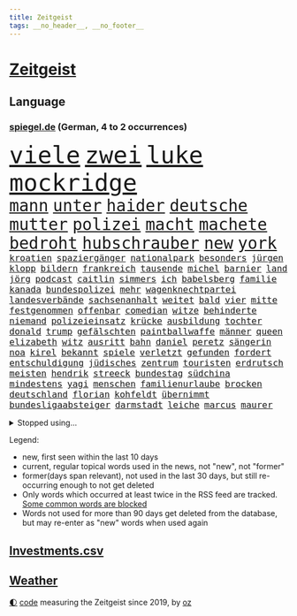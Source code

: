 ```yaml
---
title: Zeitgeist
tags: __no_header__, __no_footer__
---
```


# [Zeitgeist](https://oliz.io/zeitgeist/)

## Language

<h3><a href="https://www.spiegel.de" target="_blank">spiegel.de</a> (German, 4 to 2 occurrences)</h3>
<p style="font-family:monospace">
<span style="font-size:32pt"><a href="news_links.html#viele" class="current">viele</a></span>
<span style="font-size:32pt"><a href="news_links.html#zwei" class="current">zwei</a></span>
<span style="font-size:32pt"><a href="news_links.html#luke" class="current">luke</a></span>
<span style="font-size:32pt"><a href="news_links.html#mockridge" class="new">mockridge</a></span>
<br>
<span style="font-size:22pt"><a href="news_links.html#mann" class="current">mann</a></span>
<span style="font-size:22pt"><a href="news_links.html#unter" class="current">unter</a></span>
<span style="font-size:22pt"><a href="news_links.html#haider" class="current">haider</a></span>
<span style="font-size:22pt"><a href="news_links.html#deutsche" class="current">deutsche</a></span>
<span style="font-size:22pt"><a href="news_links.html#mutter" class="current">mutter</a></span>
<span style="font-size:22pt"><a href="news_links.html#polizei" class="current">polizei</a></span>
<span style="font-size:22pt"><a href="news_links.html#macht" class="current">macht</a></span>
<span style="font-size:22pt"><a href="news_links.html#machete" class="new">machete</a></span>
<span style="font-size:22pt"><a href="news_links.html#bedroht" class="current">bedroht</a></span>
<span style="font-size:22pt"><a href="news_links.html#hubschrauber" class="current">hubschrauber</a></span>
<span style="font-size:22pt"><a href="news_links.html#new" class="current">new</a></span>
<span style="font-size:22pt"><a href="news_links.html#york" class="current">york</a></span>
<br>
<span style="font-size:12pt"><a href="news_links.html#kroatien" class="current">kroatien</a></span>
<span style="font-size:12pt"><a href="news_links.html#spaziergänger" class="current">spaziergänger</a></span>
<span style="font-size:12pt"><a href="news_links.html#nationalpark" class="current">nationalpark</a></span>
<span style="font-size:12pt"><a href="news_links.html#besonders" class="current">besonders</a></span>
<span style="font-size:12pt"><a href="news_links.html#jürgen" class="current">jürgen</a></span>
<span style="font-size:12pt"><a href="news_links.html#klopp" class="current">klopp</a></span>
<span style="font-size:12pt"><a href="news_links.html#bildern" class="current">bildern</a></span>
<span style="font-size:12pt"><a href="news_links.html#frankreich" class="current">frankreich</a></span>
<span style="font-size:12pt"><a href="news_links.html#tausende" class="current">tausende</a></span>
<span style="font-size:12pt"><a href="news_links.html#michel" class="current">michel</a></span>
<span style="font-size:12pt"><a href="news_links.html#barnier" class="new">barnier</a></span>
<span style="font-size:12pt"><a href="news_links.html#land" class="current">land</a></span>
<span style="font-size:12pt"><a href="news_links.html#jörg" class="current">jörg</a></span>
<span style="font-size:12pt"><a href="news_links.html#podcast" class="current">podcast</a></span>
<span style="font-size:12pt"><a href="news_links.html#caitlin" class="current">caitlin</a></span>
<span style="font-size:12pt"><a href="news_links.html#simmers" class="new">simmers</a></span>
<span style="font-size:12pt"><a href="news_links.html#ich" class="current">ich</a></span>
<span style="font-size:12pt"><a href="news_links.html#babelsberg" class="new">babelsberg</a></span>
<span style="font-size:12pt"><a href="news_links.html#familie" class="current">familie</a></span>
<span style="font-size:12pt"><a href="news_links.html#kanada" class="current">kanada</a></span>
<span style="font-size:12pt"><a href="news_links.html#bundespolizei" class="current">bundespolizei</a></span>
<span style="font-size:12pt"><a href="news_links.html#mehr" class="current">mehr</a></span>
<span style="font-size:12pt"><a href="news_links.html#wagenknechtpartei" class="current">wagenknechtpartei</a></span>
<span style="font-size:12pt"><a href="news_links.html#landesverbände" class="current">landesverbände</a></span>
<span style="font-size:12pt"><a href="news_links.html#sachsenanhalt" class="current">sachsenanhalt</a></span>
<span style="font-size:12pt"><a href="news_links.html#weitet" class="current">weitet</a></span>
<span style="font-size:12pt"><a href="news_links.html#bald" class="current">bald</a></span>
<span style="font-size:12pt"><a href="news_links.html#vier" class="current">vier</a></span>
<span style="font-size:12pt"><a href="news_links.html#mitte" class="current">mitte</a></span>
<span style="font-size:12pt"><a href="news_links.html#festgenommen" class="current">festgenommen</a></span>
<span style="font-size:12pt"><a href="news_links.html#offenbar" class="current">offenbar</a></span>
<span style="font-size:12pt"><a href="news_links.html#comedian" class="current">comedian</a></span>
<span style="font-size:12pt"><a href="news_links.html#witze" class="current">witze</a></span>
<span style="font-size:12pt"><a href="news_links.html#behinderte" class="new">behinderte</a></span>
<span style="font-size:12pt"><a href="news_links.html#niemand" class="current">niemand</a></span>
<span style="font-size:12pt"><a href="news_links.html#polizeieinsatz" class="current">polizeieinsatz</a></span>
<span style="font-size:12pt"><a href="news_links.html#krücke" class="new">krücke</a></span>
<span style="font-size:12pt"><a href="news_links.html#ausbildung" class="current">ausbildung</a></span>
<span style="font-size:12pt"><a href="news_links.html#tochter" class="current">tochter</a></span>
<span style="font-size:12pt"><a href="news_links.html#donald" class="current">donald</a></span>
<span style="font-size:12pt"><a href="news_links.html#trump" class="current">trump</a></span>
<span style="font-size:12pt"><a href="news_links.html#gefälschten" class="current">gefälschten</a></span>
<span style="font-size:12pt"><a href="news_links.html#paintballwaffe" class="new">paintballwaffe</a></span>
<span style="font-size:12pt"><a href="news_links.html#männer" class="current">männer</a></span>
<span style="font-size:12pt"><a href="news_links.html#queen" class="current">queen</a></span>
<span style="font-size:12pt"><a href="news_links.html#elizabeth" class="current">elizabeth</a></span>
<span style="font-size:12pt"><a href="news_links.html#witz" class="current">witz</a></span>
<span style="font-size:12pt"><a href="news_links.html#ausritt" class="new">ausritt</a></span>
<span style="font-size:12pt"><a href="news_links.html#bahn" class="current">bahn</a></span>
<span style="font-size:12pt"><a href="news_links.html#daniel" class="current">daniel</a></span>
<span style="font-size:12pt"><a href="news_links.html#peretz" class="new">peretz</a></span>
<span style="font-size:12pt"><a href="news_links.html#sängerin" class="current">sängerin</a></span>
<span style="font-size:12pt"><a href="news_links.html#noa" class="current">noa</a></span>
<span style="font-size:12pt"><a href="news_links.html#kirel" class="new">kirel</a></span>
<span style="font-size:12pt"><a href="news_links.html#bekannt" class="current">bekannt</a></span>
<span style="font-size:12pt"><a href="news_links.html#spiele" class="current">spiele</a></span>
<span style="font-size:12pt"><a href="news_links.html#verletzt" class="current">verletzt</a></span>
<span style="font-size:12pt"><a href="news_links.html#gefunden" class="current">gefunden</a></span>
<span style="font-size:12pt"><a href="news_links.html#fordert" class="current">fordert</a></span>
<span style="font-size:12pt"><a href="news_links.html#entschuldigung" class="current">entschuldigung</a></span>
<span style="font-size:12pt"><a href="news_links.html#jüdisches" class="current">jüdisches</a></span>
<span style="font-size:12pt"><a href="news_links.html#zentrum" class="current">zentrum</a></span>
<span style="font-size:12pt"><a href="news_links.html#touristen" class="current">touristen</a></span>
<span style="font-size:12pt"><a href="news_links.html#erdrutsch" class="current">erdrutsch</a></span>
<span style="font-size:12pt"><a href="news_links.html#meisten" class="current">meisten</a></span>
<span style="font-size:12pt"><a href="news_links.html#hendrik" class="current">hendrik</a></span>
<span style="font-size:12pt"><a href="news_links.html#streeck" class="new">streeck</a></span>
<span style="font-size:12pt"><a href="news_links.html#bundestag" class="current">bundestag</a></span>
<span style="font-size:12pt"><a href="news_links.html#südchina" class="new">südchina</a></span>
<span style="font-size:12pt"><a href="news_links.html#mindestens" class="current">mindestens</a></span>
<span style="font-size:12pt"><a href="news_links.html#yagi" class="new">yagi</a></span>
<span style="font-size:12pt"><a href="news_links.html#menschen" class="current">menschen</a></span>
<span style="font-size:12pt"><a href="news_links.html#familienurlaube" class="new">familienurlaube</a></span>
<span style="font-size:12pt"><a href="news_links.html#brocken" class="current">brocken</a></span>
<span style="font-size:12pt"><a href="news_links.html#deutschland" class="current">deutschland</a></span>
<span style="font-size:12pt"><a href="news_links.html#florian" class="current">florian</a></span>
<span style="font-size:12pt"><a href="news_links.html#kohfeldt" class="new">kohfeldt</a></span>
<span style="font-size:12pt"><a href="news_links.html#übernimmt" class="current">übernimmt</a></span>
<span style="font-size:12pt"><a href="news_links.html#bundesligaabsteiger" class="new">bundesligaabsteiger</a></span>
<span style="font-size:12pt"><a href="news_links.html#darmstadt" class="current">darmstadt</a></span>
<span style="font-size:12pt"><a href="news_links.html#leiche" class="current">leiche</a></span>
<span style="font-size:12pt"><a href="news_links.html#marcus" class="current">marcus</a></span>
<span style="font-size:12pt"><a href="news_links.html#maurer" class="new">maurer</a></span>
</p>
<details>
<summary>Stopped using...</summary>
<p class="former" style="font-size:12pt">
enorm(1416) covid(1415) kino(1415) willen(1415) aussicht(1414) entdeckung(1414) gelegt(1414) sieger(1414) amerikanische(1413) bidens(1413) verluste(1413) welle(1413) angela(1412) beschimpft(1412) konkurrenz(1412) protestiert(1412) villa(1412) bayerische(1411) fahrt(1411) florida(1411) for(1411) reiche(1411) usamerikaner(1411) verlängern(1411) bau(1410) belasten(1410) gebaut(1410) hervor(1410) konfrontiert(1410) pause(1410) ermitteln(1409) kalifornien(1409) untersuchungsausschuss(1409) verpassen(1409) 12(1408) ans(1408) doppelt(1408) rettet(1408) rät(1408) wales(1408) bayerischen(1407) entdeckte(1407) fußballquiz(1407) hebt(1407) investitionen(1407) sexueller(1407) 80(1406) botschafter(1406) fbi(1406) gebrochen(1406) lesen(1406) meldete(1406) missbrauch(1406) roman(1406) amtszeit(1405) regt(1405) sowie(1405) zuständige(1405) armut(1404) außerdem(1404) babys(1404) britischer(1404) erkrankung(1404) see(1404) feuerwehrleute(1403) gebe(1403) kämpfer(1403) wochenlang(1403) demokratische(1402) verheerenden(1402) bestehen(1401) brutal(1401) einstellen(1401) geklärt(1401) ausmaß(1400) park(1400) restaurants(1400) unterstützer(1400) hölle(1399) auswirkungen(1398) eigentümer(1398) globale(1398) möglichst(1398) ordnung(1397) schwierige(1397) gering(1396) geschäftsführer(1396) enge(1394) nachgewiesen(1394) hürden(1393) immerhin(1393) porsche(1392) licht(1391) berühmte(1390) politikerin(1384) istanbul(1382) antrag(1381) beweise(1378) fortsetzung(1377) schützt(1375) ausgaben(1362) rache(1354) zusätzliche(1344) marine(1343) rückgang(1275) autobahnen(1269) carlos(1267) konservative(1253) politikern(1248) long(1237) investor(1234) enthalten(1221) geehrt(1220) fußballstar(1210) stundenlang(1161) arte(1153) rereportage(1153) anführer(1151) partnerschaft(1142) mächtigen(1135) autoren(1129) ausgefallen(1123) las(1119) weibliche(1112) teure(1076) hawaii(1074) australiens(1053) abkommen(1050) schulden(1048) rauswurf(1043) ice(1041) bekannteste(1006) laura(1001) meta(994) lieferung(979) klappt(974) aufgestellt(967) weiten(961) spaltung(944) spielern(941) helikopter(936) betreibt(910) jennifer(904) erneuerbare(892) angriffskrieg(891) langsam(891) typ(887) hochrangigen(883) kasse(882) microsoft(882) starkes(873) finanzierung(868) wall(866) angestellte(865) handys(856) heiß(848) harter(827) el(825) weltverband(824) computer(819) galten(809) misshandelt(791) älter(791) finde(789) deutsch(784) verstoßen(782) stören(776) zurückhaltung(764) effekt(754) offizielle(750) aufmerksam(742) medizin(740) streiks(737) extremisten(736) träumt(725) herunter(724) lula(721) talkshow(717) ersetzt(707) tel(705) fortschritt(704) nutzern(699) kompliziert(695) aviv(694) lionel(690) staatsmedien(686) gerecht(683) aktivist(682) deuten(678) pjöngjang(672) außenpolitik(669) operiert(661) todesstrafe(660) flugabwehr(652) general(652) heinrich(647) spion(647) human(644) reißen(643) redet(641) 500000(635) anscheinend(627) perfekten(602) aggressiv(599) rüstet(596) fahnder(593) muslime(590) emotionale(589) springen(587) zufällig(585) junta(579) verdächtigt(579) alcaraz(575) vorstandschef(571) übungen(571) nordamerika(567) kläger(561) bewertet(553) unruhe(551) 150000(547) aufträge(542) detail(539) kaiser(537) schwangerschaftsabbrüche(535) eingeräumt(533) ankommen(530) betreiben(529) hamilton(529) lewis(529) dominieren(527) handelte(525) gewartet(522) geflüchtet(511) angelegenheit(507) arten(507) wiederwahl(507) gekürt(505) fluggesellschaften(500) staatsschutz(494) halbiert(493) staatsbürger(491) bekämpfung(489) experiment(488) gemälde(488) usamerikanische(487) victor(486) alarmbereitschaft(485) exkanzler(484) grundlage(482) belgische(480) durften(480) erstem(476) vergeltung(474) auffällig(473) zoll(468) seltsame(466) protestierten(462) florenz(461) gelände(458) drang(456) brandanschlag(451) naturschutz(448) treu(445) kopenhagen(444) lukas(444) vergleicht(444) drastische(442) wirtschaftlich(441) älterer(434) abgewehrt(433) missstände(430) vertreten(425) busfahrer(423) vorlegen(422) 2013(418) weisen(417) ärmelkanal(416) delegation(414) massiver(409) vertrauter(408) allgäu(407) entpuppt(397) antwortet(396) höheren(395) schönste(395) britney(392) spears(392) staus(392) extremer(391) wirtschaftsweise(389) gegeneinander(388) wegovy(388) forschern(386) angefeindet(385) mancher(383) margot(380) instagrampost(378) netanyahus(378) lady(373) völkermord(371) geschäftsleute(362) roter(360) ticketpreise(358) drogenboss(356) griffen(356) disziplin(353) dient(351) pannen(350) kassel(348) miliz(348) 99(346) achtzigerjahren(344) auswertung(343) jugendstrafe(343) beschwert(339) lebende(337) tauchen(337) 12000(336) oppositionspolitiker(336) getöteter(332) jüdischen(332) eingeschränkt(329) königshaus(329) palästina(327) überraschte(327) daneben(325) turbulenzen(322) nachbarland(319) taugen(313) einlegen(310) willkommen(310) 22jährige(309) beschießen(309) wilde(307) vielfältig(306) teilgenommen(302) massaker(301) unterscheidet(300) europameisterschaft(299) tipp(292) beruhigen(291) unbeliebt(291) jüdinnen(289) mangelt(285) schade(283) topmanager(278) verhält(277) wirtz(277) stellten(276) arbeitsrecht(275) evan(273) freitagmorgen(273) student(273) artikel(272) bedingt(272) kanye(272) verschaffen(271) abwärtstrend(270) beendete(268) siegerin(268) geheimnisse(267) gewaltsam(267) präsidentschaftskandidatur(267) entspannung(265) ngo(264) stone(264) sammelte(263) dreijähriger(261) lloyd(261) geklagt(259) kalten(259) großstädten(257) nass(256) fußballklub(252) gershkovich(252) hochrangiger(252) zurückgekehrt(252) erschoss(251) rights(250) wahre(250) wundert(248) besitzen(247) dorthin(247) sharon(247) spruch(244) zeremonie(244) inspirieren(243) kremlgegner(242) erhöhter(241) gleichgeschlechtliche(241) paare(241) to(240) oslo(239) air(238) verfügt(238) stürmt(237) hansa(232) toni(232) erholt(231) geringere(231) provokation(231) you(231) hugh(230) kommandozentrale(228) könige(227) taipeh(227) anzugreifen(226) bastian(225) bombe(224) kiewer(224) muskeln(223) sendet(221) vorm(221) wassermassen(221) benötigte(220) erzielen(220) 180(217) hamasführer(216) single(216) 737(214) japaner(214) rast(213) rückwirkend(213) berühmteste(212) innsbruck(212) südafrikas(212) wertvolle(212) anhörung(211) gemüter(210) zusammenstößen(210) bereitschaft(209) gewidmet(209) spitzenpolitiker(209) südkoreanischen(209) hype(208) meere(208) anwesend(207) leonardo(207) schusswaffen(207) aneinander(206) bauernhof(206) matteo(206) berufstätige(205) spezialisiert(205) angekündigten(204) rundfunk(203) sap(203) softwarekonzern(203) alarmierte(202) attal(202) hochrangige(200) angesetzt(199) nackte(199) eintritt(198) zurückziehen(198) zweieinhalb(198) familienunternehmen(197) grenzschutz(197) kachelmann(196) ismail(195) populisten(193) vergewaltigungen(193) einzigartig(190) rod(190) south(190) abgewiesen(189) gesichtet(189) usflugzeugbauer(189) bruttoinlandsprodukt(187) massenhaften(184) minderjährigen(184) umweltaktivisten(184) polizeibeamte(183) lösten(181) sechste(181) auslieferung(180) ranking(179) mount(178) pferde(178) regimes(178) frühe(177) partnern(177) anfeindungen(176) rettungskräften(176) strategische(176) 450(175) nachbessern(175) verlorene(173) andy(172) vorgeführt(172) klärt(171) geheimdiensten(170) berühmtes(169) einsetzt(169) geführten(169) wirtschaftskrise(169) dienen(168) ewigkeit(168) großvaters(168) limburg(168) lopez(168) märkte(168) abtreibungen(167) angewiesen(167) running(167) 35000(166) übertrieben(165) stewart(164) anteilnahme(161) durchhalten(161) lunge(161) rhetorik(161) bewegte(160) marihuana(160) offenhalten(160) hessischen(158) staatspräsident(158) kremltruppen(157) tue(157) morddrohungen(156) skandale(156) dürfe(154) erdrutsche(153) vorab(153) 21jähriger(152) fehlten(152) leo(151) raste(151) ersatz(150) töteten(150) fragwürdige(149) gattin(149) langweilig(149) sainz(149) bekriegen(148) orientierung(148) fluglinie(147) stießen(147) stützpunkt(147) lärm(146) passagieren(146) jünger(145) km/h(145) public(145) verschuldete(145) wade(145) justizministerin(144) katie(144) lieder(143) rügen(143) bestanden(142) flossen(142) relevant(142) erhitzt(141) studien(141) protestcamp(140) ragte(139) spielten(139) ressourcen(138) bedingung(137) 20jähriger(136) höchst(136) speisen(136) wolken(136) immobilienkonzern(135) israelgazakonflikt(135) schriftstellerin(135) vorfahren(135) nicola(134) eroller(133) sozialer(133) unterstrich(133) überraschender(133) bookingcom(132) verrat(132) gegend(131) menschenmassen(131) bedrohen(130) verschleppten(130) milliardäre(129) selfie(129) coronaprotokolle(128) locker(128) neugebauer(128) einheimische(127) scham(127) ungewissheit(127) verweigern(127) usreporter(126) biergarten(125) sozialausgaben(125) besatzer(124) grundsteuerreform(124) hommage(124) rekrutieren(123) hisbollahkommandeur(122) vergeltungsschlag(122) pelosi(121) schikane(121) serienkiller(121) bittere(120) frischer(120) jahrhunderts(120) zelte(120) pressefreiheit(119) revolutionswächter(119) ablauf(118) akteure(117) mau(117) aufhebung(116) jeher(116) saturn(116) erstattete(115) polarisierung(115) provozieren(115) pérez(115) strafbar(115) markenzeichen(114) nadal(113) reitsport(113) wohnort(113) grundsteuer(112) hochhaus(112) kürzer(112) überflutet(112) gezielten(111) kämpften(111) verbinden(111) verwarnt(111) angesprochen(110) besuchte(110) gestank(110) unglücklich(110) gefangenenlager(109) wunderbaren(109) überschwänglich(109) feuern(108) flasche(108) kneipe(108) shows(108) bestritt(107) sexistischer(107) stabhochspringer(107) gap(106) unterschätzte(106) diw(105) durchfall(105) erbrechen(105) hals(105) akten(104) geschworenen(104) hochgradig(104) kommentare(104) selbstinszenierung(104) 46(103) anwohnern(103) demonstrierenden(103) sprüche(103) agententätigkeit(102) flüchtlingslager(102) gebäudes(102) anlegen(101) eintrittsgeld(101) hervorgebracht(101) tonne(101) wahlrechtsreform(101) magischen(100) minnesota(100) nachfolgerin(100) perfekt(100) schwerwiegende(100) bauministerin(99) getanzt(99) koalitionsbruch(99) wahlrecht(99) grimm(98) propalästinensisches(98) g7(97) clip(96) tauziehen(96) hassbotschaften(95) haushaltsstreit(95) menschenrechtsorganisation(95) derselben(94) river(94) sea(94) verbraucht(94) anc(93) hungerstreik(93) kleinlaut(93) reiter(93) suchaktion(93) märtens(92) entwendete(91) erdüberlastungstag(91) mitstreiter(91) propalästinensischer(91) verbreitete(91) verärgerung(91) beirut(90) boeingkrise(90) flop(90) unmittelbarer(90) anspannung(89) anzutreten(89) befällt(89) berlintiergarten(89) berüchtigten(89) ignorieren(89) israelfeindlichem(89) notarzt(89) tvexperte(89) drake(88) geschwächte(88) hitzetote(88) kaulitz(88) kfrage(88) nervt(88) zuma(88) bäcker(87) geist(87) lässig(87) vizepräsidentschaft(87) kreislaufprobleme(86) slowenien(86) unterschiedlicher(86) digitalkonzerne(85) hüften(85) psychischer(85) schnauzbart(85) toppen(85) veronika(85) versailles(85) vorausgegangen(85) zweijährige(85) übel(85) 91jährigen(84) cartoonisten(84) erbes(84) erwin(84) migrationsexperte(84) nachrichtenagentur(84) schleudert(84) schoigu(84) weigert(84) befahrenen(83) berüchtigter(83) chefredakteur(83) entreißen(83) traurig(83) verschwundenen(83) vorteile(83) animiert(82) eröffnungsfeier(82) fußballeuropameisterschaft(82) landeschefs(82) mali(82) schwebt(82) tenniskarriere(82) zuständen(82) end(81) komisch(81) regnen(81) turner(81) umziehen(81) bafög(80) dreifachen(80) maßvoll(80) neunzigerjahre(80) regimegegner(80) sturzfluten(80) beruhigt(79) sexologin(79) wahlplakat(79) aufgestiegen(78) autistischen(78) deutschlandchef(78) geistige(78) kakerlaken(78) lgbtq+community(78) schwarzwald(78) südsudan(78) affleck(77) albanien(77) baumarten(77) drittligisten(77) geschehnissen(77) ausgegangen(76) faktoren(76) fußballnationalspieler(76) grandiose(76) rassistischer(76) sde(76) socialmediastar(76) suchten(76) teiman(76) basketballnationalmannschaft(75) blutkonserven(75) eingestürztem(75) kigenerierten(75) prügeln(75) unerfahren(75) blutvergießen(74) iowa(74) limbachoberfrohna(74) überstellt(74) abbrüche(73) are(73) heidelberger(73) laufbahn(73) stattgefunden(73) boll(72) buchtipp(72) ceos(72) datenmengen(72) hinrichten(72) illegaler(72) internets(72) jubelt(72) sauberkeit(72) badeunfall(71) gegrölt(71) parole(71) somalia(71) somalischen(71) zigarette(71) 158(70) 54jährige(70) busfahrerin(70) cornelius(70) dieckmann(70) jeremy(70) ledecky(70) mittelalterliche(70) rudern(70) spiegelumfrage(70) tropensturm(70) typen(70) unterstellt(70) überwirft(70) latte(69) söldner(69) /(68) ausgebuht(68) blauer(68) büroleiterin(68) gehaltserhöhung(68) gleitschirmflieger(68) lösungen(68) schwangerschaft(68) sportart(68) surfer(68) verweisen(68) aufzeichnungsbeginn(67) beschweren(67) heimliche(67) wussten(67) 34jährigen(66) arbeitstag(66) badischen(66) limjaroenrat(66) normalen(66) pita(66) sponsor(66) einreiseverbot(65) geheimverhandlungen(65) josé(65) linkenchefin(65) missbrauchsvorwürfen(65) mitleid(65) o2(65) sellner(65) angelique(64) jederzeit(64) kerber(64) kiesewetter(64) serviert(64) vorpreschen(64) ahnung(63) entgleisung(63) guess(63) traumpaar(63) wassertemperaturen(63) ross(62) wettkämpfen(62) big(61) kubitschek(61) mac(61) siebenmal(61) tiergartenmörders(61) zeidler(61) 24jähriger(60) aufräumen(60) enormen(60) gleichen(60) lorenzo(60) musetti(60) etat(59) gesteinsbrocken(59) gärten(59) marina(59) vince(59) bella(58) bundesfinanzministerium(58) bundeskanzlers(58) hadid(58) hurrikan(58) häuslicher(58) komitee(58) mandelapartei(58) neuulm(58) spürhund(58) undercover(58) wahlunterlagen(58) wohlbefinden(58) 106(57) anklagebehörde(57) gesundheitsministers(57) maus(57) nowitzki(57) ursprünglich(57) viertelmillion(57) aniston(56) arabische(56) gehör(56) insaumfrage(56) lieblingsstadt(56) magabewegung(56) militärbasis(56) redmann(56) sonntagsfrage(56) weißt(56) woanders(56) befahrbar(55) fördermittel(55) parteigründerin(55) rex(55) tyrannosaurus(55) übertragung(55) akuter(54) aufgewachsen(54) beinahekatastrophe(54) dicaprio(54) entspannter(54) videobilder(54) beziehen(53) markiert(53) rivalisierender(53) schwächsten(53) entsprungen(52) geistigen(52) genießt(52) macrons(52) mitternacht(52) sportfans(52) usstreitkräfte(52) ausgeflogen(51) dlv(51) erteilen(51) expertinnen(51) fachkräften(51) fahrlässig(51) gefesselt(51) kaul(51) notwendige(51) unerhörte(51) urbane(51) weltweiter(51) friedensgespräche(50) fähigkeit(50) sichtlich(50) wahlergebnissen(50) 1947(49) englischer(49) hausbesitzern(49) hauseigentümer(49) kinostart(49) dad(48) demokrat(48) elternhaus(48) kuss(48) käme(48) standorten(48) unterrichten(48) yacht(48) zurückgerufen(48) überwiegen(48) entschädigt(47) eurosport(47) gefangenentausch(47) glanz(47) mate(47) anonym(46) betraf(46) funken(45) lagern(45) lama(45) schwarzarbeit(45) anhalten(44) wahlkampfhilfe(44) beworben(43) staunt(43) syndrome(43) 15jährigen(42) direktmandat(42) eigenschaft(42) flohen(42) glatt(42) langeweile(42) miriam(42) mochte(42) sommerurlaub(42) tahiti(42) zurückhaltender(42) älterwerden(42) gefühlen(41) kanadier(41) kappt(41) kremlkritiker(41) luxusauto(41) schwimmstar(41) staatsschulden(41) verfassungswidrig(41) erschaffen(40) gelaunt(40) hamaskommandeur(40) lebenden(40) flughafens(39) ikonischen(39) kursierte(39) rico(39) telefon(39) terminal(39) gekehrt(38) taiwanischen(38) trip(38) dino(37) folgenreiche(37) gesundheitsversorgung(37) k(37) reste(37) sprinter(37) wiederholen(37) brennen(36) erastour(36) fruchtbar(36) radew(36) spiegelquiz(36) trauma(36) wahlwerbespot(36) alkoholfreies(35) aufmerksamer(35) billigeren(35) einzel(35) fred(35) hausmittel(35) immens(35) kampfeinsätze(35) office(35) oval(35) recap(35) rützels(35) satellitenbilder(35) turnen(35) anruf(34) begnadigung(34) disput(34) internethit(34) kommentator(34) machtkämpfe(34) prideparade(34) rekordtempo(34) eiern(33) erkrankungen(33) phelps(33) rap(33) siebte(33) zurückerobern(33) abnehmspritzen(32) café(32) enger(32) fraktionschef(32) inlandsgeheimdienst(32) instagramprofil(32) rettungshubschrauber(32) empfindet(31) gegensatz(31) katzen(31) kühen(31) murray(31) sprint(31) ungleichen(31) verwüstung(31) donezk(30) drogerieunternehmer(30) lgbtqrechte(30) repräsentative(30) schwören(30) tyler(30) 20jährigen(29) merkt(29) unbeirrt(29) abenteuer(28) anrichten(28) geschah(28) gletscher(28) nachhaltigkeit(28) trab(28) unantastbar(28) clips(27) dämpfer(27) geparkten(27) getümmel(27) höchstleistungen(27) verbirgt(27) gehoben(26) jasper(26) kartenhaus(26) mälzer(26) wembanyama(26) ausrücken(25) cdumann(25) faulen(25) groll(25) kür(25) mitschüler(25) wahlergebnisses(25) ablenken(24) gewehr(24) gleichgeschlechtlichen(24) locals(24) martina(24) uslangstreckenwaffen(24) brutalität(23) lebensgefährten(23) opfert(23) penis(23) robinhoodbaum(23) routinen(23) schweben(23) spdabgeordneter(23) sycamore(23) beschreiben(22) fehlgeburt(22) kriegt(22) monsunregen(22) rekordweltmeister(22) austin(21) behauptete(21) brasilianerin(21) cousin(21) jackman(21) progressive(21) rimpac(21) seemanöver(21) toskana(21) ahorn(20) beigesetzt(20) coronavirus(20) gräbern(20) lebenslauf(20) millennials(20) raketenschlag(20) usjournalisten(20) verkäufen(20) angesehen(19) blanc(19) death(19) deif(19) gangs(19) handydaten(19) krasse(19) mont(19) postete(19) sprengstoff(19) südamerikanischen(19) vision(19) empfänger(18) verglich(18) bahnstrecken(17) eigenschaften(17) haftanstalten(17) phil(17) unterdrückt(17) bärin(16) einzigartigen(16) freundschaftsarmbänder(16) jogger(16) korallenriff(16) metropolen(16) midlifecrisis(16) mäßigung(16) sexistischen(16) staatsräson(16) trumpattentat(16) attentäters(15) crooks(15) dogg(15) namhafte(15) snoop(15) telefoniert(15) vonovia(15) altstadt(14) ammersee(14) doppelsieg(14) einigkeit(14) klimaanlagen(14) rettungsplan(14) sechsten(14) tiefsee(14) vermelden(14) auftragskiller(13) chefetagen(13) crowdstrike(13) drahtzieher(13) halluzinationen(13) interessierte(13) lächerlich(13) sportevent(13) gefährt(12) kinderlose(12) koks(12) schwangerer(12) umlaufbahn(12) uspräsidentin(12) versinkt(12) 1972(11) luftverkehr(11) plötzliche(11) schmälert(11) tastet(11) zurückgelassen(11)
</p>
</details>
<p>Legend:
<ul>
<li><span class="new">new</span>, first seen within the last 10 days</li>
<li><span class="current">current</span>, regular topical words used in the news, not "new", not "former"</li>
<li><span class="former">former(days span relevant)</span>, not used in the last 30 days, but still re-occurring enough to not get deleted</li>
<li>Only words which occurred at least twice in the RSS feed are tracked. <a href="language/filters.py">Some common words are blocked</a></li>
<li>Words not used for more than 90 days get deleted from the database, but may re-enter as "new" words when used again</li>
</ul>
</p>

## [Investments](investments.html)[.csv](investments.csv)

## [Weather](weather.html)

<footer>
<a href="javascript:toggleTheme()" class="nav">🌓</a>
<a href="https://github.com/ooz/zeitgeist">code</a> measuring the Zeitgeist since 2019, by <a href="https://oliz.io">oz</a>
</footer>
